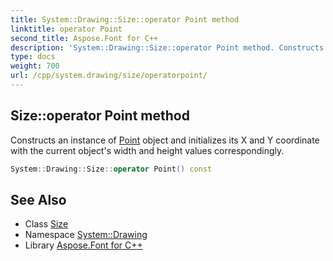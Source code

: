 ```yaml
---
title: System::Drawing::Size::operator Point method
linktitle: operator Point
second_title: Aspose.Font for C++
description: 'System::Drawing::Size::operator Point method. Constructs an instance of Point object and initializes its X and Y coordinate with the current object''s width and height values correspondingly in C++.'
type: docs
weight: 700
url: /cpp/system.drawing/size/operatorpoint/
---
```

## Size::operator Point method


Constructs an instance of [Point](../../point/) object and initializes its X and Y coordinate with the current object's width and height values correspondingly.

```cpp
System::Drawing::Size::operator Point() const
```

## See Also

* Class [Size](../)
* Namespace [System::Drawing](../../)
* Library [Aspose.Font for C++](../../../)
